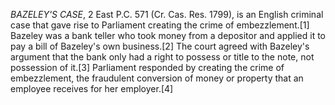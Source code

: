 _BAZELEY'S CASE_, 2 East P.C. 571 (Cr. Cas. Res. 1799), is an English criminal case that gave rise to Parliament creating the crime of embezzlement.[1] Bazeley was a bank teller who took money from a depositor and applied it to pay a bill of Bazeley's own business.[2] The court agreed with Bazeley's argument that the bank only had a right to possess or title to the note, not possession of it.[3] Parliament responded by creating the crime of embezzlement, the fraudulent conversion of money or property that an employee receives for her employer.[4]
